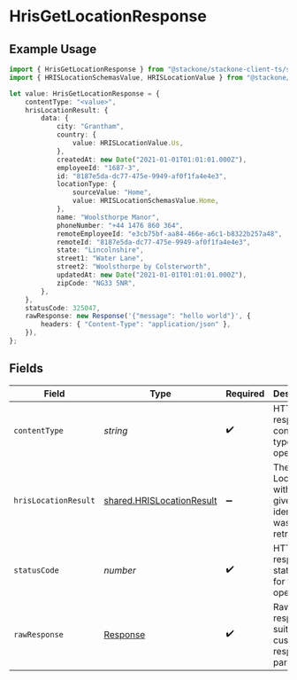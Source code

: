 # HrisGetLocationResponse

## Example Usage

```typescript
import { HrisGetLocationResponse } from "@stackone/stackone-client-ts/sdk/models/operations";
import { HRISLocationSchemasValue, HRISLocationValue } from "@stackone/stackone-client-ts/sdk/models/shared";

let value: HrisGetLocationResponse = {
    contentType: "<value>",
    hrisLocationResult: {
        data: {
            city: "Grantham",
            country: {
                value: HRISLocationValue.Us,
            },
            createdAt: new Date("2021-01-01T01:01:01.000Z"),
            employeeId: "1687-3",
            id: "8187e5da-dc77-475e-9949-af0f1fa4e4e3",
            locationType: {
                sourceValue: "Home",
                value: HRISLocationSchemasValue.Home,
            },
            name: "Woolsthorpe Manor",
            phoneNumber: "+44 1476 860 364",
            remoteEmployeeId: "e3cb75bf-aa84-466e-a6c1-b8322b257a48",
            remoteId: "8187e5da-dc77-475e-9949-af0f1fa4e4e3",
            state: "Lincolnshire",
            street1: "Water Lane",
            street2: "Woolsthorpe by Colsterworth",
            updatedAt: new Date("2021-01-01T01:01:01.000Z"),
            zipCode: "NG33 5NR",
        },
    },
    statusCode: 325047,
    rawResponse: new Response('{"message": "hello world"}', {
        headers: { "Content-Type": "application/json" },
    }),
};
```

## Fields

| Field                                                                         | Type                                                                          | Required                                                                      | Description                                                                   |
| ----------------------------------------------------------------------------- | ----------------------------------------------------------------------------- | ----------------------------------------------------------------------------- | ----------------------------------------------------------------------------- |
| `contentType`                                                                 | *string*                                                                      | :heavy_check_mark:                                                            | HTTP response content type for this operation                                 |
| `hrisLocationResult`                                                          | [shared.HRISLocationResult](../../../sdk/models/shared/hrislocationresult.md) | :heavy_minus_sign:                                                            | The Location with the given identifier was retrieved.                         |
| `statusCode`                                                                  | *number*                                                                      | :heavy_check_mark:                                                            | HTTP response status code for this operation                                  |
| `rawResponse`                                                                 | [Response](https://developer.mozilla.org/en-US/docs/Web/API/Response)         | :heavy_check_mark:                                                            | Raw HTTP response; suitable for custom response parsing                       |